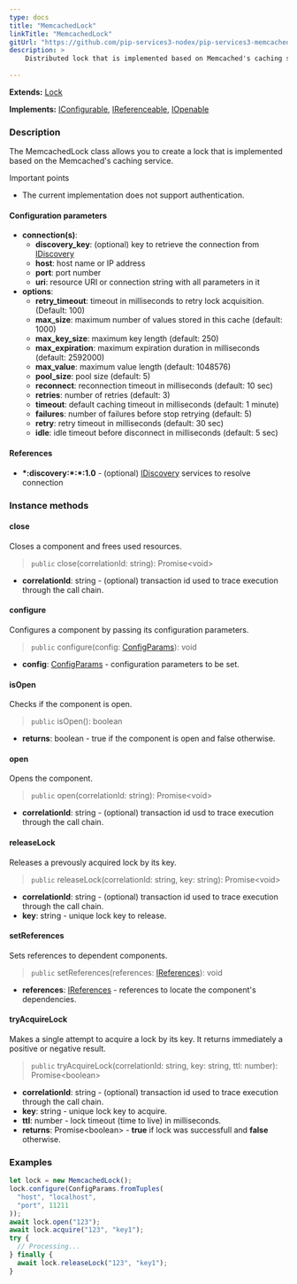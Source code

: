 ```yaml
---
type: docs
title: "MemcachedLock"
linkTitle: "MemcachedLock"
gitUrl: "https://github.com/pip-services3-nodex/pip-services3-memcached-nodex"
description: >
    Distributed lock that is implemented based on Memcached's caching service.
 
---
```


**Extends:** [Lock](../../../components/lock/lock) 

**Implements:** [IConfigurable](../../../commons/config/iconfigurable), [IReferenceable](../../../commons/refer/ireferenceable), [IOpenable](../../../commons/run/iopenable)

### Description
The MemcachedLock class allows you to create a lock that is implemented based on the Memcached's caching service.

Important points
- The current implementation does not support authentication.

#### Configuration parameters

- **connection(s)**:           
    - **discovery_key**: (optional) key to retrieve the connection from [IDiscovery](../../../components/connect/idiscovery)
    - **host**: host name or IP address
    - **port**: port number
    - **uri**: resource URI or connection string with all parameters in it
- **options**:
    - **retry_timeout**: timeout in milliseconds to retry lock acquisition. (Default: 100)
    - **max_size**: maximum number of values stored in this cache (default: 1000)        
    - **max_key_size**: maximum key length (default: 250)
    - **max_expiration**: maximum expiration duration in milliseconds (default: 2592000)
    - **max_value**: maximum value length (default: 1048576)
    - **pool_size**: pool size (default: 5)
    - **reconnect**: reconnection timeout in milliseconds (default: 10 sec)
    - **retries**: number of retries (default: 3)
    - **timeout**: default caching timeout in milliseconds (default: 1 minute)
    - **failures**: number of failures before stop retrying (default: 5)
    - **retry**: retry timeout in milliseconds (default: 30 sec)
    - **idle**: idle timeout before disconnect in milliseconds (default: 5 sec)

#### References

- **\*:discovery:\*:\*:1.0** - (optional) [IDiscovery](../../../components/connect/idiscovery) services to resolve connection



### Instance methods

#### close
Closes a component and frees used resources.

> `public` close(correlationId: string): Promise\<void\>

- **correlationId**: string - (optional) transaction id used to trace execution through the call chain.

#### configure
Configures a component by passing its configuration parameters.

> `public` configure(config: [ConfigParams](../../../commons/config/config_params)): void

- **config**: [ConfigParams](../../../commons/config/config_params) - configuration parameters to be set.

#### isOpen
Checks if the component is open.

> `public` isOpen(): boolean

- **returns**: boolean - true if the component is open and false otherwise.


#### open
Opens the component.

> `public` open(correlationId: string): Promise\<void\>

- **correlationId**: string - (optional) transaction id usd to trace execution through the call chain.

#### releaseLock
Releases a prevously acquired lock by its key.

> `public` releaseLock(correlationId: string, key: string): Promise\<void\> 

- **correlationId**: string - (optional) transaction id used to trace execution through the call chain.
- **key**: string - unique lock key to release.


#### setReferences
Sets references to dependent components.

> `public` setReferences(references: [IReferences](../../../commons/refer/ireferences)): void

- **references**: [IReferences](../../../commons/refer/ireferences) - references to locate the component's dependencies.


#### tryAcquireLock
Makes a single attempt to acquire a lock by its key.
It returns immediately a positive or negative result.

> `public` tryAcquireLock(correlationId: string, key: string, ttl: number): Promise\<boolean\>

- **correlationId**: string - (optional) transaction id used to trace execution through the call chain.
- **key**: string - unique lock key to acquire.
- **ttl**: number - lock timeout (time to live) in milliseconds.
- **returns**: Promise\<boolean\> - **true** if lock was successfull and **false** otherwise.


### Examples
```typescript
let lock = new MemcachedLock();
lock.configure(ConfigParams.fromTuples(
  "host", "localhost",
  "port", 11211
));
await lock.open("123");
await lock.acquire("123", "key1");
try {
  // Processing...
} finally {
  await lock.releaseLock("123", "key1");
}
```
